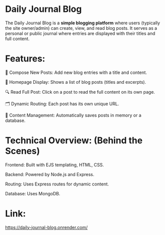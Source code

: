 # Daily Journal Blog
The Daily Journal Blog is a **simple blogging platform** where users (typically the site owner/admin) can create, view, and read blog posts. It serves as a personal or public journal where entries are displayed with their titles and full content.

# Features:
📝 Compose New Posts: Add new blog entries with a title and content.

📃 Homepage Display: Shows a list of blog posts (titles and excerpts).

🔍 Read Full Post: Click on a post to read the full content on its own page.

🗂️ Dynamic Routing: Each post has its own unique URL.

🧠 Content Management: Automatically saves posts in memory or a database.

#  Technical Overview: (Behind the Scenes)

Frontend: Built with EJS templating, HTML, CSS.

Backend: Powered by Node.js and Express.

Routing: Uses Express routes for dynamic content.

Database: Uses MongoDB.

# Link:
https://daily-journal-blog.onrender.com/






